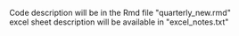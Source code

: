 Code description will be in the Rmd file "quarterly_new.rmd"<br>
excel sheet description will be available in "excel_notes.txt"
